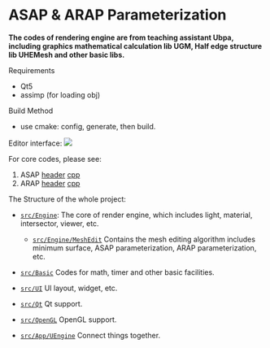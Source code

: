 # ASAP & ARAP Parameterization

**The codes of rendering engine are from teaching assistant Ubpa, including graphics mathematical calculation lib UGM, Half edge structure lib UHEMesh and other basic libs.**

Requirements
+ Qt5
+ assimp (for loading obj)

Build Method 
+ use cmake: config, generate, then build. 

Editor interface:
![](./images/interface.PNG)

For core codes, please see: 
1. ASAP 
    [header](https://github.com/Ricahrd-Li/ASAP_ARAP_Parameterization/blob/master/include/Engine/MeshEdit/ASAP.h)
    [cpp](https://github.com/Ricahrd-Li/ASAP_ARAP_Parameterization/blob/master/src/Engine/MeshEdit/ASAP.cpp)
2. ARAP
    [header](https://github.com/Ricahrd-Li/ASAP_ARAP_Parameterization/blob/master/include/Engine/MeshEdit/ARAP.h)
    [cpp](https://github.com/Ricahrd-Li/ASAP_ARAP_Parameterization/blob/master/src/Engine/MeshEdit/ARAP.cpp)

The Structure of the whole project:

+ [``src/Engine``](https://github.com/Ricahrd-Li/ASAP_ARAP_Parameterization/tree/master/src/Engine): The core of render engine, which includes light, material, intersector, viewer, etc. 
    + [``src/Engine/MeshEdit``](https://github.com/Ricahrd-Li/ASAP_ARAP_Parameterization/tree/master/src/Engine/MeshEdit) Contains the mesh editing algorithm includes minimum surface, ASAP parameterization, ARAP parameterization, etc. 

+ [``src/Basic``](https://github.com/Ricahrd-Li/ASAP_ARAP_Parameterization/blob/master/src/Basic/) Codes for math, timer and other basic facilities. 

+ [`src/UI`](https://github.com/Ricahrd-Li/ASAP_ARAP_Parameterization/tree/master/src/UI) UI layout, widget, etc.

+ [`src/Qt`](https://github.com/Ricahrd-Li/ASAP_ARAP_Parameterization/tree/master/src/Qt) Qt support.

+ [`src/OpenGL`](https://github.com/Ricahrd-Li/ASAP_ARAP_Parameterization/tree/master/src/OpenGL) OpenGL support.

+ [`src/App/UEngine`](https://github.com/Ricahrd-Li/ASAP_ARAP_Parameterization/tree/master/src/App/UEngine) Connect things together. 